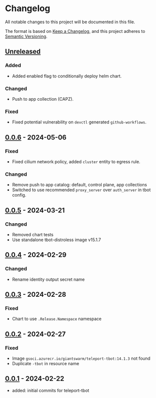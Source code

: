 # Changelog

All notable changes to this project will be documented in this file.

The format is based on [Keep a Changelog](https://keepachangelog.com/en/1.0.0/),
and this project adheres to [Semantic Versioning](https://semver.org/spec/v2.0.0.html).

## [Unreleased]

### Added

- Added enabled flag to conditionally deploy helm chart.

### Changed

- Push to app collection (CAPZ).

### Fixed

- Fixed potential vulnerability on `devctl` generated `github-workflows`.

## [0.0.6] - 2024-05-06

### Fixed

- Fixed cilium network policy, added `cluster` entity to egress rule.

### Changed

- Remove push to app catalog: default, control plane, app collections
- Switched to use recommended `proxy_server` over `auth_server` in tbot config.

## [0.0.5] - 2024-03-21

### Changed

- Removed chart tests
- Use standalone tbot-distroless image v15.1.7

## [0.0.4] - 2024-02-29

### Changed

- Rename identity output secret name

## [0.0.3] - 2024-02-28

### Fixed

- Chart to use `.Release.Namespace` namespace

## [0.0.2] - 2024-02-27

### Fixed

- Image `gsoci.azurecr.io/giantswarm/teleport-tbot:14.1.3` not found
- Duplicate `-tbot` in resource name

## [0.0.1] - 2024-02-22

- added: initial commits for teleport-tbot

[Unreleased]: https://github.com/giantswarm/teleport-tbot/compare/v0.0.6...HEAD
[0.0.6]: https://github.com/giantswarm/teleport-tbot/compare/v0.0.5...v0.0.6
[0.0.5]: https://github.com/giantswarm/teleport-tbot/compare/v0.0.4...v0.0.5
[0.0.4]: https://github.com/giantswarm/teleport-tbot/compare/v0.0.3...v0.0.4
[0.0.3]: https://github.com/giantswarm/teleport-tbot/compare/v0.0.2...v0.0.3
[0.0.2]: https://github.com/giantswarm/teleport-tbot/compare/v0.0.1...v0.0.2
[0.0.1]: https://github.com/giantswarm/teleport-tbot/releases/tag/v0.0.1
